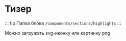 # Тизер

::: tip Папка блока
`/components/sections/highlights`
:::

Можно загружать svg-иконку или картинку png

